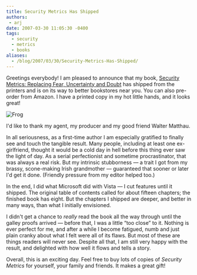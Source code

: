 ```yaml
---
title: Security Metrics Has Shipped
authors:
 - arj
date: 2007-03-30 11:05:30 -0400
tags:
  - security
  - metrics
  - books
aliases:
  - /blog/2007/03/30/Security-Metrics-Has-Shipped/
---
```

Greetings everybody! I am pleased to announce that my book, [Security Metrics: Replacing Fear, Uncertainty and Doubt](http://www.amazon.com/Security-Metrics-Replacing-Uncertainty-Doubt/dp/0321349989/) has shipped from the printers and is on its way to better bookstores near you. You can also pre-order from Amazon. I have a printed copy in my hot little hands, and it looks great!

![Frog](/images/arj-frog.png)

I'd like to thank my agent, my producer and my good friend Walter Matthau.

In all seriousness, as a first-time author I am especially gratified to finally see and touch the tangible result. Many people, including at least one ex-girlfriend, thought it would be a cold day in hell before this thing ever saw the light of day. As a serial perfectionist and sometime procrastinator, that was always a real risk. But my intrinsic stubborness — a trait I got from my brassy, scone-making Irish grandmother — guaranteed that sooner or later I'd get it done. (Friendly pressure from my editor helped too.)

In the end, I did what Microsoft did with Vista — I cut features until it shipped. The original table of contents called for about fifteen chapters; the finished book has eight. But the chapters I shipped are deeper, and better in many ways, than what I initially envisioned.

I didn't get a chance to _really_ read the book all the way through until the galley proofs arrived — before that, I was a little “too close” to it. Nothing is ever perfect for me, and after a while I become fatigued, numb and just plain cranky about what I felt were all of its flaws. But most of these are things readers will never see. Despite all that, I am still very happy with the result, and delighted with how well it flows and tells a story.

Overall, this is an exciting day. Feel free to buy lots of copies of _Security Metrics_ for yourself, your family and friends. It makes a great gift!
